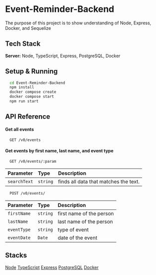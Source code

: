 
# Event-Reminder-Backend

The purpose of this project is to show understanding of Node, Express, Docker, and Sequelize

## Tech Stack

**Server:** 
Node, 
TypeScript, 
Express, 
PostgreSQL, 
Docker 



## Setup & Running


```bash
  cd Event-Reminder-Backend
  npm install 
  docker compose create
  docker compose start
  npm run start
```
    
## API Reference

#### Get all events

```http
  GET /v0/events
```

#### Get events by first name, last name, and event type

```http
  GET /v0/events/:param
```

| Parameter | Type     | Description                       |
| :-------- | :------- | :-------------------------------- |
| `searchText`      | `string` | finds all data that matches the text. |


```http
  POST /v0/events/
```

| Parameter | Type     | Description                       |
| :-------- | :------- | :-------------------------------- |
| `firstName`      | `string` | first name of the person |
| `lastName`      | `string` | last name of the person |
| `eventType`      | `string` | type of event |
| `eventDate`      | `Date` | date of the event |





## Stacks

[Node](https://nodejs.org/en)
[TypeScript](https://www.typescriptlang.org/)
[Express](https://expressjs.com/)
[PostgreSQL](https://www.postgresql.org/)
[Docker](https://www.docker.com/)

